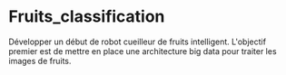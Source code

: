 # Fruits_classification
Développer un  début de robot cueilleur de fruits intelligent. L'objectif premier est de mettre en place une architecture big data pour traiter les images de fruits.
